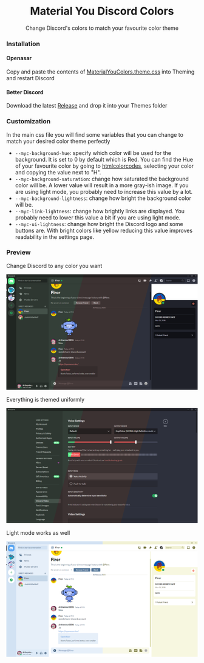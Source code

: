 <div align=center>
<h1>Material You Discord Colors</h1>
<p>Change Discord's colors to match your favourite color theme</p>
</div>

### Installation

#### Openasar

Copy and paste the contents of [MaterialYouColors.theme.css](https://github.com/JustAlittleWolf/Material-You-Discord-Theme/blob/main/MaterialYouColors.theme.css) into Theming and restart Discord

#### Better Discord

Download the latest [Release](https://github.com/JustAlittleWolf/Material-You-Discord-Theme/releases/download/1.0.0/MaterialYouColors.theme.css) and drop it into your Themes folder

### Customization

In the main css file you will find some variables that you can change to match your desired color theme perfectly

* `--myc-background-hue`: specify which color will be used for the background. It is set to 0 by default which is Red. You can find the Hue of your favourite color by going to [htmlcolorcodes](https://htmlcolorcodes.com/color-picker/), selecting your color and copying the value next to "H".
* `--myc-background-saturation`: change how saturated the background color will be. A lower value will result in a more gray-ish image. If you are using light mode, you probably need to increase this value by a lot.
* `--myc-background-lightness`: change how bright the background color will be.
* `--myc-link-lightness`: change how brightly links are displayed. You probably need to lower this value a bit if you are using light mode.
* `--myc-ui-lightness`: change how bright the Discord logo and some buttons are. With bright colors like yellow reducing this value improves readability in the settings page.

### Preview

Change Discord to any color you want

![Dark Mode](images/DarkMode.png)

Everything is themed uniformly

![Settings](images/Settings.png)

Light mode works as well

![Light Mode](images/LightMode.png)